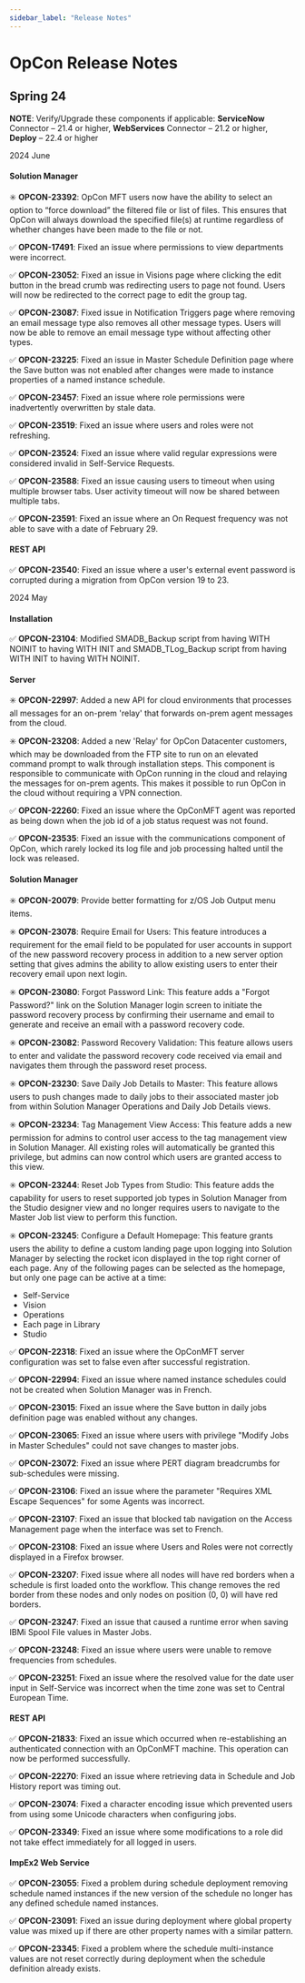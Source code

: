 ```yaml
---
sidebar_label: "Release Notes"
---
```


# OpCon Release Notes

## Spring 24

**NOTE**: Verify/Upgrade these components if applicable: **ServiceNow** Connector – 21.4 or higher, **WebServices** Connector – 21.2 or higher, **Deploy** – 22.4 or higher

2024 June

#### Solution Manager

:eight_spoked_asterisk: **OPCON-23392**: OpCon MFT users now have the ability to select an option to “force download” the filtered file or list of files. This ensures that OpCon will always download the specified file(s) at runtime regardless of whether changes have been made to the file or not.

:white_check_mark: **OPCON-17491**: Fixed an issue where permissions to view departments were incorrect.

:white_check_mark: **OPCON-23052**: Fixed an issue in Visions page where clicking the edit button in the bread crumb was redirecting users to page not found. Users will now be redirected to the correct page to edit the group tag.

:white_check_mark: **OPCON-23087**: Fixed issue in Notification Triggers page where removing an email message type also removes all other message types. Users will now be able to remove an email message type without affecting other types.

:white_check_mark: **OPCON-23225**: Fixed an issue in Master Schedule Definition page where the Save button was not enabled after changes were made to instance properties of a named instance schedule.

:white_check_mark: **OPCON-23457**: Fixed an issue where role permissions were inadvertently overwritten by stale data.

:white_check_mark: **OPCON-23519**: Fixed an issue where users and roles were not refreshing.

:white_check_mark: **OPCON-23524**: Fixed an issue where valid regular expressions were considered invalid in Self-Service Requests.

:white_check_mark: **OPCON-23588**: Fixed an issue causing users to timeout when using multiple browser tabs. User activity timeout will now be shared between multiple tabs.

:white_check_mark: **OPCON-23591**: Fixed an issue where an On Request frequency was not able to save with a date of February 29.

#### REST API

:white_check_mark: **OPCON-23540**: Fixed an issue where a user's external event password is corrupted during a migration from OpCon version 19 to 23.

2024 May

#### Installation

:white_check_mark: **OPCON-23104**: Modified SMADB_Backup script from having WITH NOINIT to having WITH INIT and SMADB_TLog_Backup script from having WITH INIT to having WITH NOINIT.

#### Server

:eight_spoked_asterisk: **OPCON-22997**: Added a new API for cloud environments that processes all messages for an on-prem 'relay' that forwards on-prem agent messages from the cloud.

:eight_spoked_asterisk: **OPCON-23208**: Added a new 'Relay' for OpCon Datacenter customers, which may be downloaded from the FTP site to run on an elevated command prompt to walk through installation steps. This component is responsible to communicate with OpCon running in the cloud and relaying the messages for on-prem agents. This makes it possible to run OpCon in the cloud without requiring a VPN connection.

:white_check_mark: **OPCON-22260**: Fixed an issue where the OpConMFT agent was reported as being down when the job id of a job status request was not found.

:white_check_mark: **OPCON-23535**: Fixed an issue with the communications component of OpCon, which rarely locked its log file and job processing halted until the lock was released.

#### Solution Manager

:eight_spoked_asterisk: **OPCON-20079**: Provide better formatting for z/OS Job Output menu items. 

:eight_spoked_asterisk: **OPCON-23078**: Require Email for Users: This feature introduces a requirement for the email field to be populated for user accounts in support of the new password recovery process in addition to a new server option setting that gives admins the ability to allow existing users to enter their recovery email upon next login. 

:eight_spoked_asterisk: **OPCON-23080**: Forgot Password Link: This feature adds a "Forgot Password?" link on the Solution Manager login screen to initiate the password recovery process by confirming their username and email to generate and receive an email with a password recovery code.

:eight_spoked_asterisk: **OPCON-23082**: Password Recovery Validation: This feature allows users to enter and validate the password recovery code received via email and navigates them through the password reset process.

:eight_spoked_asterisk: **OPCON-23230**: Save Daily Job Details to Master: This feature allows users to push changes made to daily jobs to their associated master job from within Solution Manager Operations and Daily Job Details views.

:eight_spoked_asterisk: **OPCON-23234**: Tag Management View Access: This feature adds a new permission for admins to control user access to the tag management view in Solution Manager. All existing roles will automatically be granted this privilege, but admins can now control which users are granted access to this view.

:eight_spoked_asterisk: **OPCON-23244**: Reset Job Types from Studio: This feature adds the capability for users to reset supported job types in Solution Manager from the Studio designer view and no longer requires users to navigate to the Master Job list view to perform this function.

:eight_spoked_asterisk: **OPCON-23245**: Configure a Default Homepage: This feature grants users the ability to define a custom landing page upon logging into Solution Manager by selecting the rocket icon displayed in the top right corner of each page. Any of the following pages can be selected as the homepage, but only one page can be active at a time:
- Self-Service
- Vision
- Operations
- Each page in Library
- Studio

:white_check_mark: **OPCON-22318**: Fixed an issue where the OpConMFT server configuration was set to false even after successful registration.

:white_check_mark: **OPCON-22994**: Fixed an issue where named instance schedules could not be created when Solution Manager was in French.

:white_check_mark: **OPCON-23015**: Fixed an issue where the Save button in daily jobs definition page was enabled without any changes.

:white_check_mark: **OPCON-23065**: Fixed an issue where users with privilege "Modify Jobs in Master Schedules" could not save changes to master jobs.

:white_check_mark: **OPCON-23072**: Fixed an issue where PERT diagram breadcrumbs for sub-schedules were missing.

:white_check_mark: **OPCON-23106**: Fixed an issue where the parameter "Requires XML Escape Sequences" for some Agents was incorrect.

:white_check_mark: **OPCON-23107**: Fixed an issue that blocked tab navigation on the Access Management page when the interface was set to French.

:white_check_mark: **OPCON-23108**: Fixed an issue where Users and Roles were not correctly displayed in a Firefox browser.

:white_check_mark: **OPCON-23207**: Fixed issue where all nodes will have red borders when a schedule is first loaded onto the workflow. This change removes the red border from these nodes and only nodes on position (0, 0) will have red borders.

:white_check_mark: **OPCON-23247**: Fixed an issue that caused a runtime error when saving IBMi Spool File values in Master Jobs.

:white_check_mark: **OPCON-23248**: Fixed an issue where users were unable to remove frequencies from schedules.

:white_check_mark: **OPCON-23251**: Fixed an issue where the resolved value for the date user input in Self-Service was incorrect when the time zone was set to Central European Time.

#### REST API

:white_check_mark: **OPCON-21833**: Fixed an issue which occurred when re-establishing an authenticated connection with an OpConMFT machine. This operation can now be performed successfully.

:white_check_mark: **OPCON-22270**: Fixed an issue where retrieving data in Schedule and Job History report was timing out.

:white_check_mark: **OPCON-23074**: Fixed a character encoding issue which prevented users from using some Unicode characters when configuring jobs.

:white_check_mark: **OPCON-23349**: Fixed an issue where some modifications to a role did not take effect immediately for all logged in users.

#### ImpEx2 Web Service

:white_check_mark: **OPCON-23055**: Fixed a problem during schedule deployment removing schedule named instances if the new version of the schedule no longer has any defined schedule named instances.

:white_check_mark: **OPCON-23091**: Fixed an issue during deployment where global property value was mixed up if there are other property names with a similar pattern.

:white_check_mark: **OPCON-23345**: Fixed a problem where the schedule multi-instance values are not reset correctly during deployment when the schedule definition already exists.

